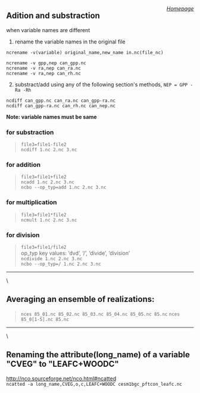 <a href="https://sharma-bharat.github.io/" style="float: right;">*Homepage*</a>

## Adition and substraction
when variable names are different
1. rename the variable names in the original file


`ncrename -v(variable) original_name,new_name in.nc(file_nc)`

```
ncrename -v gpp,nep can_gpp.nc
ncrename -v ra,nep can_ra.nc
ncrename -v ra,nep can_rh.nc
```
2. substract/add using any of the following section's methods, `NEP = GPP - Ra -Rh`
```
ncdiff can_gpp.nc can_ra.nc can_gpp-ra.nc
ncdiff can_gpp-ra.nc can_rh.nc can_nep.nc
```

**Note: variable names must be same**

### for substraction
>`file3=file1-file2`\
`ncdiff 1.nc 2.nc 3.nc`

### for addition
>`file3=file1+file2`\
`ncadd 1.nc 2.nc 3.nc`\
`ncbo --op_typ=add 1.nc 2.nc 3.nc`

### for multiplication
>`file3=file1*file2`\
`ncmult 1.nc 2.nc 3.nc`

### for division
>`file3=file1/file2`\
op_typ key values: ‘dvd’, ‘/’, ‘divide’, ‘division’\
`ncdivide 1.nc 2.nc 3.nc`\
`ncbo --op_typ=/ 1.nc 2.nc 3.nc`


--------------
\
## Averaging an ensemble of realizations:
>`nces 85_01.nc 85_02.nc 85_03.nc 85_04.nc 85_05.nc 85.nc`
`nces 85_0[1-5].nc 85.nc`

-----
\
## Renaming the attribute(long_name) of a variable "CVEG" to "LEAFC+WOODC"
http://nco.sourceforge.net/nco.html#ncatted \
`ncatted -a long_name,CVEG,o,c,LEAFC+WOODC cesm1bgc_pftcon_leafc.nc`



